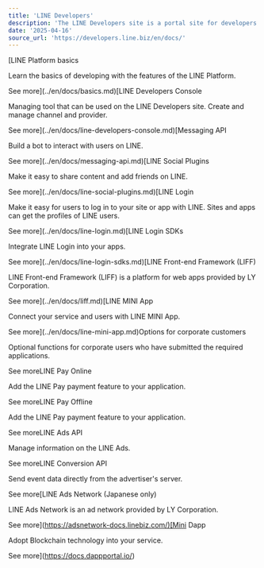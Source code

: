 ```yaml
---
title: 'LINE Developers'
description: 'The LINE Developers site is a portal site for developers. It contains documents and tools that will help you use our various developer products. Creating LINE Login and Messaging API applications and services has never been easier!'
date: '2025-04-16'
source_url: 'https://developers.line.biz/en/docs/'
---
```


[LINE Platform basics

Learn the basics of developing with the features of the LINE Platform.

See more](../en/docs/basics.md)[LINE Developers Console

Managing tool that can be used on the LINE Developers site. Create and manage channel and provider.

See more](../en/docs/line-developers-console.md)[Messaging API

Build a bot to interact with users on LINE.

See more](../en/docs/messaging-api.md)[LINE Social Plugins

Make it easy to share content and add friends on LINE.

See more](../en/docs/line-social-plugins.md)[LINE Login

Make it easy for users to log in to your site or app with LINE. Sites and apps can get the profiles of LINE users.

See more](../en/docs/line-login.md)[LINE Login SDKs

Integrate LINE Login into your apps.

See more](../en/docs/line-login-sdks.md)[LINE Front-end Framework (LIFF)

LINE Front-end Framework (LIFF) is a platform for web apps provided by LY Corporation.

See more](../en/docs/liff.md)[LINE MINI App

Connect your service and users with LINE MINI App.

See more](../en/docs/line-mini-app.md)Options for corporate customers

Optional functions for corporate users who have submitted the required applications.

See moreLINE Pay Online

Add the LINE Pay payment feature to your application.

See moreLINE Pay Offline

Add the LINE Pay payment feature to your application.

See moreLINE Ads API

Manage information on the LINE Ads.

See moreLINE Conversion API

Send event data directly from the advertiser's server.

See more[LINE Ads Network (Japanese only)

LINE Ads Network is an ad network provided by LY Corporation.

See more](<https://adsnetwork-docs.linebiz.com/)[Mini> Dapp

Adopt Blockchain technology into your service.

See more](<https://docs.dappportal.io/>)
